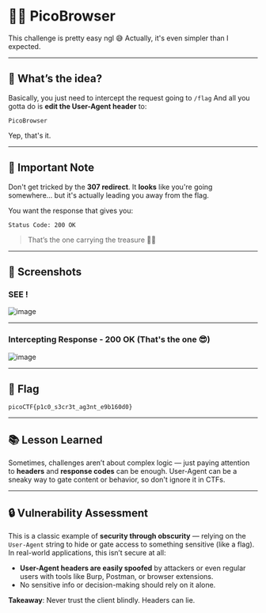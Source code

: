 

# 🕵️‍♂️ PicoBrowser

This challenge is pretty easy ngl 😅
Actually, it's even simpler than I expected.

---

## 🧠 What’s the idea?

Basically, you just need to intercept the request going to `/flag`
And all you gotta do is **edit the User-Agent header** to:

```
PicoBrowser
```

Yep, that's it.

---

## 🛑 Important Note

Don't get tricked by the **307 redirect**.
It **looks** like you're going somewhere… but it's actually leading you away from the flag.

You want the response that gives you:

```
Status Code: 200 OK
```

> That’s the one carrying the treasure 🏴‍☠️

---

## 📸 Screenshots

### SEE !
![image](https://github.com/user-attachments/assets/8ba379fc-483f-481f-b390-81d579ac1124)

---

### Intercepting Response - 200 OK (That's the one 😎)

![image](https://github.com/user-attachments/assets/33422afe-e12a-4216-a6cc-b1b3e9f0721e)

---

## 🏁 Flag

```
picoCTF{p1c0_s3cr3t_ag3nt_e9b160d0}
```

---

## 📚 Lesson Learned

Sometimes, challenges aren’t about complex logic — just paying attention to **headers** and **response codes** can be enough.
User-Agent can be a sneaky way to gate content or behavior, so don't ignore it in CTFs.

---

## 🔒 Vulnerability Assessment

This is a classic example of **security through obscurity** — relying on the `User-Agent` string to hide or gate access to something sensitive (like a flag).
In real-world applications, this isn’t secure at all:

* **User-Agent headers are easily spoofed** by attackers or even regular users with tools like Burp, Postman, or browser extensions.
* No sensitive info or decision-making should rely on it alone.

**Takeaway**: Never trust the client blindly. Headers can lie.


